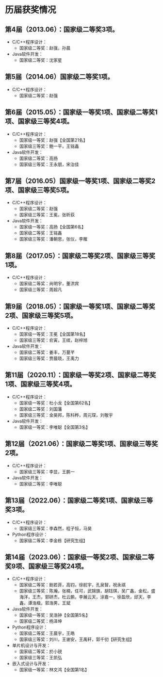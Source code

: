 # 历届获奖情况

## 第4届（2013.06）：国家级二等奖3项。
+ C/C++程序设计：
  - 国家级二等奖：赵强，孙晨
+ Java软件开发：
  - 国家级二等奖：沈家星

## 第5届（2014.06）国家级二等奖1项。
+ C/C++程序设计：
  - 国家级二等奖：赵强

## 第6届（2015.05）：国家级一等奖1项、国家级二等奖1项、国家级三等奖4项。
+ C/C++程序设计：
  - 国家级一等奖：赵强【全国第21名】
  - 国家级三等奖：鲍一平，王铭鑫
+ Java软件开发：
  - 国家级二等奖：高扬	
  - 国家级三等奖：王永朋，宋治佳
  
## 第7届（2016.05）国家级一等奖1项、国家级二等奖2项、国家级三等奖5项。
+ C/C++程序设计：
  - 国家级二等奖：赵强
  - 国家级三等奖：王冕，张昕荻
+ Java软件开发：
  - 国家级一等奖：高扬【全国第6名】
  - 国家级二等奖：王铭鑫
  - 国家级三等奖：潘朝思，张仪，李雁

## 第8届（2017.05）：国家级二等奖2项、国家级三等奖1项。
+ C/C++程序设计：
  - 国家级二等奖：尚明宇，董洪宾
  - 国家级三等奖：周超凡	

## 第9届（2018.05）：国家级一等奖1项、国家级二等奖2项、国家级三等奖5项。
+ C/C++程序设计：
  - 国家级一等奖：王冕【全国第18名】
  - 国家级三等奖：俞寅，王缤，赵梓旭
+ Java软件开发：
  - 国家级二等奖：姜丰，万蔓芊
  - 国家级三等奖：贾晨晓，王禹力

## 第11届（2020.11）：国家级一等奖2项、国家级二等奖1项、国家级三等奖4项。
+ C/C++程序设计：
  - 国家级一等奖：杜小龙【全国第62名】
  - 国家级二等奖：刘国藩
  - 国家级三等奖：金昊邦，陈科桦，周元琛，刘敬宇	
+ Java软件开发：
  - 国家级一等奖：李唯聪【全国第3名】

## 第12届（2021.06）：国家级二等奖1项、国家级三等奖2项。
+ C/C++程序设计：
  - 国家级三等奖：李显，王鹏一
+ Java软件开发：
  - 国家级二等奖：李唯聪	

## 第13届（2022.06）：国家级二等奖1项、国家级三等奖3项。
+ C/C++程序设计：
  - 国家级三等奖：李森然，程子恒，马昊	
+ Python程序设计：
  - 国家级二等奖：李金栋【研究生组】

## 第14届（2023.06）：国家级一等奖2项、国家级二等奖9项、国家级三等奖24项。
+ C/C++程序设计：
  - 国家级二等奖：剧若菲，高钧，徐航宇，孔泉智，祝永祺
  - 国家级三等奖：陈瀚，张楠，任可，武锦旗，胡钰琪，吴广鑫，金松，盛海洋，王杰，郭研杰，杜云鹏，李展云天，涂嘉一，徐盈欣，邱天，李鑫，谭浩楷，郭浩男，王斌
+ Java软件开发：
  - 国家级一等奖：吴浩钟【全国第5名】
  - 国家级二等奖：杨泽坤
+ Python程序设计：
  - 国家级二等奖：王晨宇，王皓
  - 国家级三等奖：刘川，王谢安，王禹轩，郭千仞【研究生组】
+ 单片机设计与开发：
  - 国家级二等奖：於小锐
  - 国家级三等奖：王凯弘
+ 嵌入式设计与开发：
  - 国家级一等奖：林文鸿【全国第1名】

